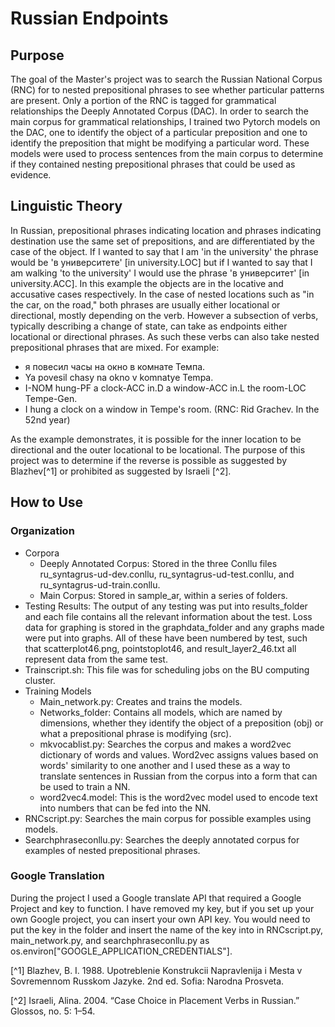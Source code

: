 # Russian Endpoints
## Purpose

The goal of the Master's project was to search the Russian National Corpus (RNC) for to nested prepositional phrases to see whether particular patterns are present. Only a portion of the RNC is tagged for grammatical relationships the Deeply Annotated Corpus (DAC). In order to search the main corpus for grammatical relationships, I trained two Pytorch models on the DAC, one to identify the object of a particular preposition and one to identify the preposition that might be modifying a particular word. These models were used to process sentences from the main corpus to determine if they contained nesting prepositional phrases that could be used as evidence. 

## Linguistic Theory
In Russian, prepositional phrases indicating location and phrases indicating destination use the same set of prepositions, and are differentiated by the case of the object. If I wanted to say that I am 'in the university' the phrase would be 'в университете' [in university.LOC] but if I wanted to say that I am walking 'to the university' I would use the phrase 'в университет' [in university.ACC]. In this example the objects are in the locative and accusative cases respectively. In the case of nested locations such as "in the car, on the road," both phrases are usually either locational or directional, mostly depending on the verb. However a subsection of verbs, typically describing a change of state, can take as endpoints either locational or directional phrases. As such these verbs can also take nested prepositional phrases that are mixed. For example:  
 - я      повесил     часы        на     окно        в комнате         Темпа.   
 - Ya     povesil     chasy       na     okno        v komnatye        Tempa.  
 - I-NOM hung-PF   a clock-ACC   in.D a window-ACC in.L the room-LOC Tempe-Gen.  
 - I hung a clock on a window in Tempe's room. (RNC: Rid Grachev. In the 52nd year)  
  
  As the example demonstrates, it is possible for the inner location to be directional and the outer locational to be locational. The purpose of this project was to determine if the reverse is possible as suggested by Blazhev[^1] or prohibited as suggested by Israeli [^2]. 

## How to Use
### Organization
- Corpora
  - Deeply Annotated Corpus: Stored in the three Conllu files ru_syntagrus-ud-dev.conllu, ru_syntagrus-ud-test.conllu, and ru_syntagrus-ud-train.conllu.
  - Main Corpus: Stored in sample_ar, within a series of folders. 
- Testing Results: The output of any testing was put into results_folder and each file contains all the relevant information about the test. Loss data for graphing is stored in the graphdata_folder and any graphs made were put into graphs. All of these have been numbered by test, such that scatterplot46.png, pointstoplot46, and result_layer2_46.txt all represent data from the same test.
- Trainscript.sh: This file was for scheduling jobs on the BU computing cluster.
- Training Models 
  - Main_network.py: Creates and trains the models.
  - Networks_folder: Contains all models, which are named by dimensions, whether they identify the object of a preposition (obj) or what a prepositional phrase is modifying (src).
  - mkvocablist.py: Searches the corpus and makes a word2vec dictionary of words and values. Word2vec assigns values based on words' similarity to one another and I used these as a way to translate sentences in Russian from the corpus into a form that can be used to train a NN. 
  - word2vec4.model: This is the word2vec model used to encode text into numbers that can be fed into the NN. 
- RNCscript.py: Searches the main corpus for possible examples using models.
- Searchphraseconllu.py: Searches the deeply annotated corpus for examples of nested prepositional phrases. 

### Google Translation
During the project I used a Google translate API that required a Google Project and key to function. I have removed my key, but if you set up your own Google project, you can insert your own API key. You would need to put the key in the folder and insert the name of the key into in RNCscript.py, main_network.py, and searchphraseconllu.py as os.environ["GOOGLE_APPLICATION_CREDENTIALS"].  

[^1] Blazhev, B. I. 1988. Upotreblenie Konstrukcii Napravlenija i Mesta v Sovremennom Russkom Jazyke. 2nd ed. Sofia: Narodna Prosveta.

[^2] Israeli, Alina. 2004. “Case Choice in Placement Verbs in Russian.” Glossos, no. 5: 1–54.
